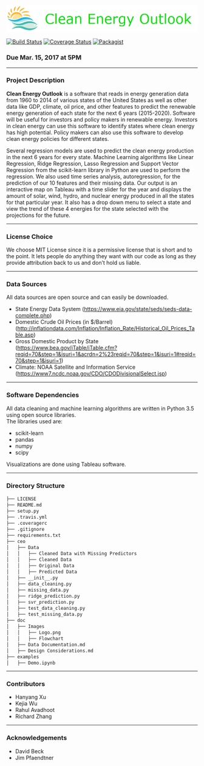 <div align="center">
  <img src="doc/Images/Logo.png"><br>
</div>

[![Build Status](https://travis-ci.org/rahulavadhoot/Clean-Energy-Outlook.svg?branch=master)](https://travis-ci.org/rahulavadhoot/Clean-Energy-Outlook)
[![Coverage Status](https://coveralls.io/repos/rahulavadhoot/Clean-Energy-Outlook/badge.svg?branch=master)](https://coveralls.io/r/rahulavadhoot/Clean-Energy-Outlook?branch=master)
[![Packagist](https://img.shields.io/packagist/l/doctrine/orm.svg)]()

### Due Mar. 15, 2017 at 5PM
---
### Project Description
**Clean Energy Outlook** is a software that reads in energy generation data from 1960 to 2014 of various states of the United States as well as other data like GDP, climate, oil price, and other features to predict the renewable energy generation of each state for the next 6 years (2015-2020). Software will be useful for investors and policy makers in renewable energy. Investors in clean energy can use this software to identify states where clean energy has high potential. Policy makers can also use this software to develop clean energy policies for different states.  

Several regression models are used to predict the clean energy production in the next 6 years for every state. Machine Learning algorithms like Linear Regression, Ridge Regression, Lasso Regression and Support Vector Regression from the scikit-learn library in Python are used to perform the regression. We also used time series analysis, autoregression, for the prediction of our 10 features and their missing data. Our output is an interactive map on Tableau with a time slider for the year and displays the amount of solar, wind, hydro, and nuclear energy produced in all the states for that particular year. It also has a drop down menu to select a state and view the trend of these 4 energies for the state selected with the projections for the future.  

---

### License Choice
We choose MIT License since it is a permissive license that is short and to the point. It lets people do anything they want with our code as long as they provide attribution back to us and don’t hold us liable.  

---
### Data Sources
All data sources are open source and can easily be downloaded.
* State Energy Data System (https://www.eia.gov/state/seds/seds-data-complete.php)
* Domestic Crude Oil Prices (in $/Barrel) (http://inflationdata.com/Inflation/Inflation_Rate/Historical_Oil_Prices_Table.asp)
* Gross Domestic Product by State (https://www.bea.gov/iTable/iTable.cfm?reqid=70&step=1&isuri=1&acrdn=2%23reqid=70&step=1&isuri=1#reqid=70&step=1&isuri=1)
* Climate: NOAA Satellite and Information Service (https://www7.ncdc.noaa.gov/CDO/CDODivisionalSelect.jsp)
---
### Software Dependencies
All data cleaning and machine learning algorithms are written in Python 3.5 using open source libraries.  
The libraries used are:
* scikit-learn  
* pandas  
* numpy
* scipy

Visualizations are done using Tableau software.

---
### Directory Structure
```
├── LICENSE
├── README.md
├── setup.py
├── .travis.yml
├── .coveragerc
├── .gitignore
├── requirements.txt
├── ceo
│   ├── Data
│   │   ├── Cleaned Data with Missing Predictors
│   │   ├── Cleaned Data
│   │   ├── Original Data
│   │   ├── Predicted Data
│   ├── __init__.py
│   ├── data_cleaning.py
│   ├── missing_data.py
│   ├── ridge_prediction.py
│   ├── svr_prediction.py
│   ├── test_data_cleaning.py
│   ├── test_missing_data.py
├── doc
│   ├── Images
│   │   ├── Logo.png
│   │   ├── Flowchart
│   ├── Data Documentation.md
│   ├── Design Considerations.md
├── examples
│   ├── Demo.ipynb
```
---
### Contributors
* Hanyang Xu
* Kejia Wu
* Rahul Avadhoot
* Richard Zhang
---
### Acknowledgements
* David Beck
* Jim Pfaendtner
